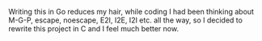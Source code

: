 Writing this in Go reduces my hair,
while coding I had been thinking about M-G-P, escape, noescape, E2I, I2E, I2I etc. all the way,
so I decided to rewrite this project in C and I feel much better now.
